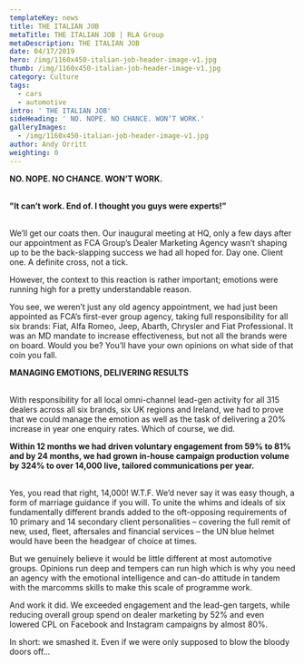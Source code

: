 ```yaml
---
templateKey: news
title: THE ITALIAN JOB
metaTitle: THE ITALIAN JOB | RLA Group
metaDescription: THE ITALIAN JOB
date: 04/17/2019
hero: /img/1160x450-italian-job-header-image-v1.jpg
thumb: /img/1160x450-italian-job-header-image-v1.jpg
category: Culture
tags:
  - cars
  - automotive
intro: ' THE ITALIAN JOB'
sideHeading: ' NO. NOPE. NO CHANCE. WON’T WORK.'
galleryImages:
  - /img/1160x450-italian-job-header-image-v1.jpg
author: Andy Orritt
weighting: 0
---
```

<strong>NO. NOPE. NO CHANCE. WON’T WORK.</strong><br><br>

<strong>"It can’t work. End of. I thought you guys were experts!”</strong><br><br>

We’ll get our coats then. Our inaugural meeting at HQ, only a few days after our appointment as FCA Group’s Dealer Marketing Agency wasn’t shaping up to be the back-slapping success we had all hoped for. Day one. Client one. A definite cross, not a tick.

However, the context to this reaction is rather important; emotions were running high for a pretty understandable reason.

You see, we weren’t just any old agency appointment, we had just been appointed as FCA’s first-ever group agency, taking full responsibility for all six brands: Fiat, Alfa Romeo, Jeep, Abarth, Chrysler and Fiat Professional. It was an MD mandate to increase effectiveness, but not all the brands were on board. Would you be? You’ll have your own opinions on what side of that coin you fall.

<strong>MANAGING EMOTIONS, DELIVERING RESULTS</strong><br><br>

With responsibility for all local omni-channel lead-gen activity for all 315 dealers across all six brands, six UK regions and Ireland, we had to prove that we could manage the emotion as well as the task of delivering a 20% increase in year one enquiry rates. Which of course, we did.

<strong>Within 12 months we had driven voluntary engagement from 59% to 81% and by 24 months,  we had grown in-house campaign production volume by 324% to over 14,000 live, tailored communications per year.</strong><br><br>

Yes, you read that right, 14,000! W.T.F. We’d never say it was easy though, a form of marriage guidance if you will. To unite the whims and ideals of six fundamentally different brands added to the oft-opposing requirements of 10 primary and 14 secondary client personalities – covering the full remit of new, used, fleet, aftersales and financial services – the UN blue helmet would have been the headgear of choice at times.

But we genuinely believe it would be little different at most automotive groups. Opinions run deep and tempers can run high which is why you need an agency with the emotional intelligence and can-do attitude in tandem with the marcomms skills to make this scale of programme work.

And work it did. We exceeded engagement and the  lead-gen targets, while reducing overall group spend on dealer marketing by 52% and even lowered CPL on Facebook and Instagram campaigns by almost 80%. 

In short: we smashed it. Even if we were only supposed to blow the bloody doors off...

